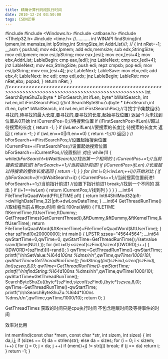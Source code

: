 ```yaml
---
title: 精确计算代码段执行时间
date: 2010-12-24 03:50:00
tags: CSDN迁移
---
```

   #include <cstdio> #include <Windows.h> #include <atlbase.h> #include <Tlhelp32.h> #include <time.h> //........... int WINAPI findString(int lpmem,int memsize,int lpString,int StringSize,int AddrList)//; // { int nRet=-1; __asm { pushad; mov edx,lpmem; add edx,memsize; sub edx,StringSize; mov edi,lpmem; mov esi,lpString; mov eax,[esi]; mov ecx,[esi+4]; mov ebx,AddrList; LableBegin: cmp eax,[edi]; jnz LableNext; cmp ecx,[edi+4]; jnz LableNext; mov ecx,StringSize; push edi; repz cmpsb; pop edi; mov esi,lpString; mov ecx,[esi+4]; jnz LableNext; LableSave: mov ebx,edi; add ebx,4; LableNext: inc edi; cmp edi,edx; jnz LableBegin; LableRet: mov nRet,ebx; popad; } return nRet; } //>>>>>>>>>>>>>>>>>>>>>>>>>>>>>>>>>>>>>>>>>>>>>>>>>>>>>>>>>>>>>>>>>>>>>>>>>>>>>>>>>>>>>>>>>>>>>>>>>>>>> int SearchByteShuZu(byte * bForSearch,int ifLen, byte* bWaitSearch, int iwLen,int iFirstSearchPos) {//int SearchByteShuZu(byte * bForSearch,int ifLen, byte* bWaitSearch, int iwLen,int iFirstSearchPos);//寻找字节集数组(待寻找的,待寻找的最大长度,要寻找的,要寻找的长度,起始寻找位置) 返回-1 为未找到 位置从0开始 int iCurrentPos=0;//待搜索位置 if (iFirstSearchPos>ifLen)//超过待搜索的长度 { return -1; } if (iwLen>ifLen)//要搜索的长度比 待搜索的长度大 返回 { return -1; } if (iwLen==0||ifLen==0) { return -1;//0 返回 } // bForSearch+=iFirstSearchPos;//设置起始搜索位置 iCurrentPos+=iFirstSearchPos;//设置起始搜索位置 bForSearch+=iCurrentPos;//设置指针 对应 while(1) { while(*bForSearch!=*bWaitSearch)//找到第一个相同的 { iCurrentPos+=1;//当前搜索位置前进1 bForSearch+=1;//当前指针前进1 if (iCurrentPos>ifLen) //长度超过待搜索的整体长度返回 { return -1; } } for (int i=0;i<iwLen;++i)//开始对比 { if (*(bForSearch+i)!=*(bWaitSearch+i)) { iCurrentPos+=1;//当前搜索位置前进1 bForSearch+=1;//当前指针前进1 //设置下指针前进1 break;//找到一个不同的 跳出 } if (i+1==iwLen) { return iCurrentPos;//找到列 } } } } __int64 FileTimeToQuadWord(PFILETIME pft) { return Int64ShllMod32(pft->dwHighDateTime,32)|pft->dwLowDateTime; } __int64 GetThreadRunTime() //取线程当前占用cpu时间 单位:100ns(纳秒) { FILETIME ftKernelTime,ftUserTime,ftDummy; GetThreadTimes(GetCurrentThread(),&ftDummy,&ftDummy,&ftKernelTime,&ftUserTime); return FileTimeToQuadWord(&ftKernelTime)+FileTimeToQuadWord(&ftUserTime); } char szFind[0x20000000]; int main() { LPSTR szsea="45644564"; __int64 qwStartTime=0,qwTime=0; qwStartTime=GetThreadRunTime();//setvalue srand(time(NULL)); for (int i=0;i<sizeof(szFind)/sizeof(DWORD);i++) { ((DWORD*)szFind)[i]=rand(); } qwTime=GetThreadRunTime()-qwStartTime; printf("/r/nSetValue:%I64d*100ns %dms/r/n",qwTime,qwTime/1000/10); qwStartTime=GetThreadRunTime(); findString((int)szFind,sizeof(szFind),(int)szsea,8,0); qwTime=GetThreadRunTime()-qwStartTime; printf("/r/nfindString:%I64d*100ns %dms/r/n",qwTime,qwTime/1000/10); qwStartTime=GetThreadRunTime(); SearchByteShuZu((byte*)szFind,sizeof(szFind),(byte*)szsea,8,0); qwTime=GetThreadRunTime()-qwStartTime; printf("/r/nSearchByteShuZu:%I64d*100ns %dms/r/n",qwTime,qwTime/1000/10); return 0; } 

 

 GetThreadTimes 获取的时间只是cpu执行时间 不包含睡眠时间及等待事件的时间

 

 

 

 效率对比用

 

 

 int memfind(const char *mem, const char *str, int sizem, int sizes) { int da,i,j; if (sizes == 0) da = strlen(str); else da = sizes; for (i = 0; i < sizem; i++) { for (j = 0; j < da; j ++) if (mem[i+j] != str[j]) break; if (j == da) return i; } return -1; } 

 

   
 